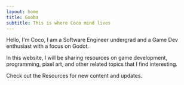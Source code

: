 ```yaml
---
layout: home
title: Gooba
subtitle: This is where Coco mind lives
---
```



Hello, I'm Coco, I am a Software Engineer undergrad and a Game Dev enthusiast with a focus on Godot.

In this website, I will be sharing resources on game development, programming, pixel art, and other related topics that I find interesting. 

Check out the Resources for new content and updates.